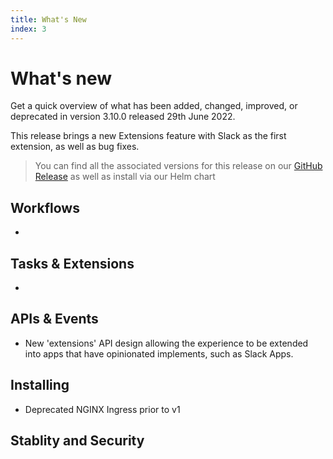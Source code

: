 ```yaml
---
title: What's New
index: 3
---
```


# What's new

Get a quick overview of what has been added, changed, improved, or deprecated in version 3.10.0 released 29th June 2022.

This release brings a new Extensions feature with Slack as the first extension, as well as bug fixes.

> You can find all the associated versions for this release on our [GitHub Release](https://github.com/boomerang-io/roadmap/releases/tag/3.10.0) as well as install via our Helm chart

## Workflows

- 

## Tasks & Extensions

- 

## APIs & Events

- New 'extensions' API design allowing the experience to be extended into apps that have opinionated implements, such as Slack Apps.

## Installing

- Deprecated NGINX Ingress prior to v1

## Stablity and Security


